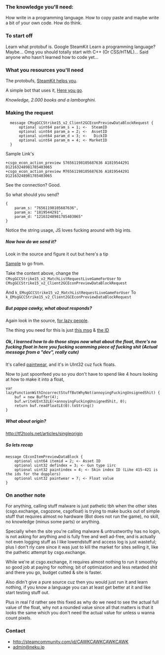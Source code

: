 ### The knowledge you'll need:
How write in a programming language.
How to copy paste and maybe write a bit of your own code.
How do think.
    
	
### To start off
Learn what protobuf is.
Google SteamKit
Learn a programming language? Maybe... Omg you should totally start with C++ (Or CSS/HTML)... Said anyone who hasn't learned how to code yet...

### What you resources you'll need
The protobufs, [SteamKit helps you](https://github.com/SteamRE/SteamKit/blob/f94c56ce371b2ec76794ed284b80582bae47cea4/Resources/Protobufs/csgo/cstrike15_gcmessages.proto#L657-L701 "Oh shit I just gave u the whole thing...").

A simple bot that uses it, [Here you go](https://github.com/joshuaferrara/node-csgo "Do note it will not be pleasant.").

_Knowledge, 2.000 books and a lamborghini._

### Making the request
```
  message CMsgGCCStrike15_v2_Client2GCEconPreviewDataBlockRequest {
      optional uint64 param_s = 1; <-  SteamID
      optional uint64 param_a = 2; <-  AssetID
      optional uint64 param_d = 3; <-   DickID
      optional uint64 param_m = 4; <- MarketID
  }
```

Sample Link's
```
+csgo_econ_action_preview S76561198105687636 A1819544291 D12163248981785403065
+csgo_econ_action_preview M76561198105687636 A1819544291 D12163248981785403065
```

See the connection? 
Good.

So what should you send?

```
{
	param_s: "76561198105687636",
    param_a: "1819544291",
    param_d: "12163248981785403065"
}
```

Notice the string usage, JS loves fucking around with big ints.

##### Now how do we send it? 

Look in the source and figure it out but here's a tip

[Sample](https://github.com/joshuaferrara/node-csgo/blob/74c577cf2d9d958f0263d2f849a08fc80052a00d/handlers/match.js#L60-L78) to go from.


Take the content above, change the 
```CMsgGCCStrike15_v2_MatchListRequestLiveGameForUser``` to ```CMsgGCCStrike15_v2_Client2GCEconPreviewDataBlockRequest```

And ```k_EMsgGCCStrike15_v2_MatchListRequestLiveGameForUser```
To ```k_EMsgGCCStrike15_v2_Client2GCEconPreviewDataBlockRequest```

##### But pappa cawky, what about responds?

Again look in the source, [for lazy people](https://github.com/joshuaferrara/node-csgo/blob/74c577cf2d9d958f0263d2f849a08fc80052a00d/handlers/match.js#L202-L209).

The thing you need for this is just [this msg](https://github.com/SteamRE/SteamKit/blob/f94c56ce371b2ec76794ed284b80582bae47cea4/Resources/Protobufs/csgo/cstrike15_gcmessages.proto#L699) & [the ID](https://github.com/SteamRE/SteamKit/blob/f94c56ce371b2ec76794ed284b80582bae47cea4/Resources/Protobufs/csgo/cstrike15_gcmessages.proto#L61)

##### Ok, I learned how to do those steps now what about the float, there's no fucking float in here you fucking scamming piece of fucking shit (Actual message from a "dev", really cute)

It's called [paintwear](https://github.com/SteamRE/SteamKit/blob/f94c56ce371b2ec76794ed284b80582bae47cea4/Resources/Protobufs/csgo/cstrike15_gcmessages.proto#L672), and it's in UInt32 cuz fuck floats.

Now to just spoonfeed you so you don't have to spend like 4 hours looking at how to make it into a float,

```
var lazyFunctionWithIncorrectStuffButWhyNot(annoyingFuckingUnsignedShit) {
	buf = new Buffer(4);
    buf.writeUInt32LE(+annoyingFuckingUnsignedShit, 0);
    return buf.readFloatLE(0).toString()
}
```

##### What about origin?

http://tf2tools.net/articles/singleorigin

##### So lets recap

```
message CEconItemPreviewDataBlock {
	optional uint64 itemid = 2; <- Asset ID
	optional uint32 defindex = 3; <- Gun type iirc
	optional uint32 paintindex = 4; <- Skin index ID (Like 415-421 is the ids for the dopplers)
	optional uint32 paintwear = 7; <- Float value
}
```


### On another note
For anything, calling stuff malware is just pathetic tbh when the other sites (csgo.exchange, csgozone, csgofloat) is trying to make bucks out of simple stuff that requires almost no hardware (Bot does not run the game), no skill, no knowledge (minus some parts) or anything.

Specially when the site you're calling malware & untrustworthy has no login, is not asking for anything and is fully free and well ad-free, and is actually not even logging stuff as I like lowendstuff and access log is just wasteful; plus I don't rly care since it was just to kill the market for sites selling it, like the pathetic attempt by csgo.exchange.

While we're at csgo.exchange, it requires almost nothing to run it smoothly so good job at paying for nothing; bit of optimization and less retarded shit and there you go, budget cutted & site is faster.

Also didn't give a pure source cuz then you would just run it and learn nothing, if you know a language you can at least get better at it and like start testing stuff out.

Plus in real I'd rather see this fixed as why do we need to see the actual full value of the float, why not a rounded value since all that matters is that it looks the same which you don't need the actual value for unless u wanna count pixels.

### Contact

* http://steamcommunity.com/id/CAWKCAWKCAWKCAWK
* admin@neku.jp
